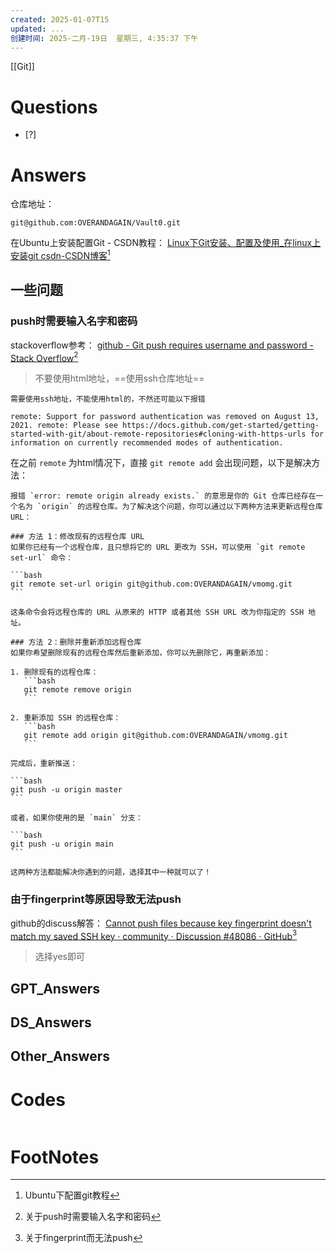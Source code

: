 ```yaml
---
created: 2025-01-07T15
updated: ...
创建时间: 2025-二月-19日  星期三, 4:35:37 下午
---
```

[[Git]]

# Questions

- [?] 


# Answers
仓库地址： 

```
git@github.com:OVERANDAGAIN/Vault0.git
```

在Ubuntu上安装配置Git  - CSDN教程：  [Linux下Git安装、配置及使用\_在linux上安装git csdn-CSDN博客](https://blog.csdn.net/u012856866/article/details/125499320)[^1]

## 一些问题
### push时需要输入名字和密码
stackoverflow参考： [github - Git push requires username and password - Stack Overflow](https://stackoverflow.com/questions/6565357/git-push-requires-username-and-password)[^2]
>不要使用html地址，==使用ssh仓库地址==

```ad-danger
需要使用ssh地址，不能使用html的，不然还可能以下报错

remote: Support for password authentication was removed on August 13, 2021. remote: Please see https://docs.github.com/get-started/getting-started-with-git/about-remote-repositories#cloning-with-https-urls for information on currently recommended modes of authentication.
```

在之前 `remote` 为html情况下，直接 `git remote add` 会出现问题，以下是解决方法：
````ad-tip
报错 `error: remote origin already exists.` 的意思是你的 Git 仓库已经存在一个名为 `origin` 的远程仓库。为了解决这个问题，你可以通过以下两种方法来更新远程仓库 URL：

### 方法 1：修改现有的远程仓库 URL
如果你已经有一个远程仓库，且只想将它的 URL 更改为 SSH，可以使用 `git remote set-url` 命令：

```bash
git remote set-url origin git@github.com:OVERANDAGAIN/vmomg.git
```

这条命令会将远程仓库的 URL 从原来的 HTTP 或者其他 SSH URL 改为你指定的 SSH 地址。

### 方法 2：删除并重新添加远程仓库
如果你希望删除现有的远程仓库然后重新添加，你可以先删除它，再重新添加：

1. 删除现有的远程仓库：
   ```bash
   git remote remove origin
   ```

2. 重新添加 SSH 的远程仓库：
   ```bash
   git remote add origin git@github.com:OVERANDAGAIN/vmomg.git
   ```

完成后，重新推送：

```bash
git push -u origin master
```

或者，如果你使用的是 `main` 分支：

```bash
git push -u origin main
```

这两种方法都能解决你遇到的问题，选择其中一种就可以了！
````


### 由于fingerprint等原因导致无法push
github的discuss解答： [Cannot push files because key fingerprint doesn't match my saved SSH key · community · Discussion #48086 · GitHub](https://github.com/orgs/community/discussions/48086)[^3]
>选择yes即可


## GPT_Answers


## DS_Answers


## Other_Answers


# Codes

```python

```



# FootNotes

[^1]: Ubuntu下配置git教程
[^2]: 关于push时需要输入名字和密码
[^3]: 关于fingerprint而无法push